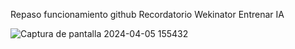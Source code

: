 Repaso funcionamiento github
Recordatorio Wekinator 
Entrenar IA

![Captura de pantalla 2024-04-05 155432](https://github.com/Marijou/audiv027-2024-1/assets/163590875/1de1cc13-78d9-4a2f-bbfa-2a7ee1a0ba47)
